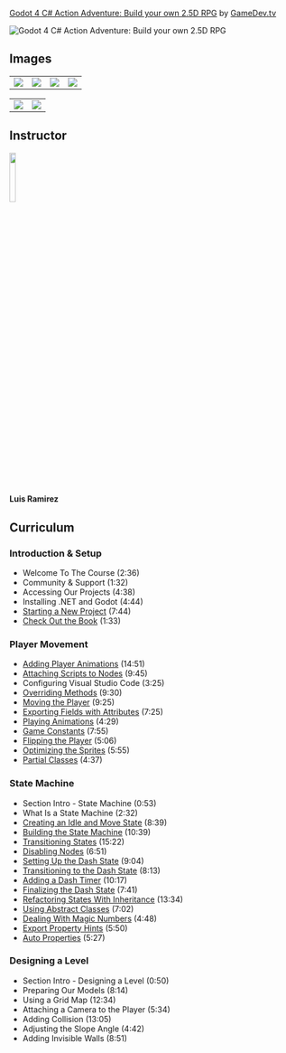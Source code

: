[Godot 4 C# Action Adventure: Build your own 2.5D RPG](https://www.gamedev.tv/p/godot-c-action-adventure)
by [GameDev.tv](https://www.gamedev.tv)

![Godot 4 C# Action Adventure: Build your own 2.5D RPG](https://www.filepicker.io/api/file/7ACCclHRmNUsNyApaxAC)


## Images
<table>
    <tr>
        <td><img src="https://www.filepicker.io/api/file/2ZFn2mcdTlWkfCtcKus4" /></td>
        <td><img src="https://www.filepicker.io/api/file/WhMi4csMRiG8Ss2jawo5" /></td>
        <td><img src="https://www.filepicker.io/api/file/oXXmfLEfSjyJDClrvD9x" /></td>
        <td><img src="https://www.filepicker.io/api/file/8mVrEYGsQGC1mm6uaxgu" /></td>
    </tr>
</table>

<table>
    <tr>
        <td><img src="https://www.filepicker.io/api/file/l8zI7wj3QemqakkRT9lC" /></td>
        <td><img src="https://www.filepicker.io/api/file/tVFuWDKTTCmfGebuDC61" /></td>
    </tr>
</table>

## Instructor
<img src="https://www.filepicker.io/api/file/U9lUnKKLRveS55XUXelp" width="15%" />
<h4>Luis Ramirez</h4>

## Curriculum
### Introduction & Setup
- Welcome To The Course (2:36)
- Community & Support (1:32)
- Accessing Our Projects (4:38)
- Installing .NET and Godot (4:44)
- [Starting a New Project](https://github.com/aaronmsimon/godot-gamedevtv-godot-c-action-adventure/commit/e21cb0e4681a90a18d8b447c7a9e04f11e9bae9d) (7:44)
- [Check Out the Book](https://github.com/aaronmsimon/godot-gamedevtv-godot-c-action-adventure/commit/c1ff5a04186f15101462df3f00442dbaff07ffa7) (1:33)

### Player Movement
- [Adding Player Animations](https://github.com/aaronmsimon/godot-gamedevtv-godot-c-action-adventure/commit/0d0f57ea25a682b17251a7d29ed99b28734e7a1e) (14:51)
- [Attaching Scripts to Nodes](https://github.com/aaronmsimon/godot-gamedevtv-godot-c-action-adventure/commit/a1e3d995d6154cfa9798e490b72ec8721dd0c819) (9:45)
- Configuring Visual Studio Code (3:25)
- [Overriding Methods](https://github.com/aaronmsimon/godot-gamedevtv-godot-c-action-adventure/commit/6c19617f5bd3dc0deea519a464bd40d29750db32) (9:30)
- [Moving the Player](https://github.com/aaronmsimon/godot-gamedevtv-godot-c-action-adventure/commit/bc6765fae67abe555611d02c15fb4f8a72ec3dbf) (9:25)
- [Exporting Fields with Attributes](https://github.com/aaronmsimon/godot-gamedevtv-godot-c-action-adventure/commit/9d3c7f5e612b6fa8534f023210f5348debf03bac) (7:25)
- [Playing Animations](https://github.com/aaronmsimon/godot-gamedevtv-godot-c-action-adventure/commit/93fe7959eb8f18c1504e016211fa29eea2c5368a) (4:29)
- [Game Constants](https://github.com/aaronmsimon/godot-gamedevtv-godot-c-action-adventure/commit/95cf09b5e48927f15d880fb8810d454006419db9) (7:55)
- [Flipping the Player](https://github.com/aaronmsimon/godot-gamedevtv-godot-c-action-adventure/commit/9d9f2dc7cae9094018243c4a794c6a36de09d75f) (5:06)
- [Optimizing the Sprites](https://github.com/aaronmsimon/godot-gamedevtv-godot-c-action-adventure/commit/b6f03691ba02a50446b3a93b83893c3dfb5bec48) (5:55)
- [Partial Classes](https://github.com/aaronmsimon/godot-gamedevtv-godot-c-action-adventure/commit/cb2ef81479dd300c5afebc5f7c1ccdd96d610d00) (4:37)

### State Machine
- Section Intro - State Machine (0:53)
- What Is a State Machine (2:32)
- [Creating an Idle and Move State](https://github.com/aaronmsimon/godot-gamedevtv-godot-c-action-adventure/commit/92de2cf92d225c7e768b62578474d0485fc00565) (8:39)
- [Building the State Machine](https://github.com/aaronmsimon/godot-gamedevtv-godot-c-action-adventure/commit/bbefedc70c237bead365561b82c19d8d025725fa) (10:39)
- [Transitioning States](https://github.com/aaronmsimon/godot-gamedevtv-godot-c-action-adventure/commit/b57be126c649e831963c86cad04ed7aa8646f9a0) (15:22)
- [Disabling Nodes](https://github.com/aaronmsimon/godot-gamedevtv-godot-c-action-adventure/commit/2e4ec8d48ca8a8f2c24990f3c62b6a4965af9f53) (6:51)
- [Setting Up the Dash State](https://github.com/aaronmsimon/godot-gamedevtv-godot-c-action-adventure/commit/07ba00503a1d80b7f462a9c160f1ad9339a30061) (9:04)
- [Transitioning to the Dash State](https://github.com/aaronmsimon/godot-gamedevtv-godot-c-action-adventure/commit/d09b3a84073a60d7ffa06c49e390deec452eddb8) (8:13)
- [Adding a Dash Timer](https://github.com/aaronmsimon/godot-gamedevtv-godot-c-action-adventure/commit/7d7a7e4f8cf3b0fd302fe5799d91002af1547151) (10:17)
- [Finalizing the Dash State](https://github.com/aaronmsimon/godot-gamedevtv-godot-c-action-adventure/commit/9d2b352bed1977f7ebd4458d98130b40417eb118) (7:41)
- [Refactoring States With Inheritance](https://github.com/aaronmsimon/godot-gamedevtv-godot-c-action-adventure/commit/09249338e9734bec4f6b8626b1bbeda66fb55574) (13:34)
- [Using Abstract Classes](https://github.com/aaronmsimon/godot-gamedevtv-godot-c-action-adventure/commit/c8701a8fc0e448a3738132bef182795e2babf6b7) (7:02)
- [Dealing With Magic Numbers](https://github.com/aaronmsimon/godot-gamedevtv-godot-c-action-adventure/commit/99b12a96914924657f09d54949db3778b7fb7f14) (4:48)
- [Export Property Hints](https://github.com/aaronmsimon/godot-gamedevtv-godot-c-action-adventure/commit/0d9381ec9ea41316c8bdcdd02f53115b535114f3) (5:50)
- [Auto Properties](https://github.com/aaronmsimon/godot-gamedevtv-godot-c-action-adventure/commit/d8e9f3cc41291fd32dc96bb9991714cedfefd4a5) (5:27)

### Designing a Level
- Section Intro - Designing a Level (0:50)
- Preparing Our Models (8:14)
- Using a Grid Map (12:34)
- Attaching a Camera to the Player (5:34)
- Adding Collision (13:05)
- Adjusting the Slope Angle (4:42)
- Adding Invisible Walls (8:51)